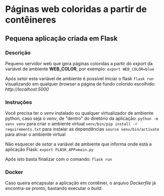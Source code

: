 # Páginas web coloridas a partir de contêineres

## Pequena aplicação criada em Flask

### Descrição
Pequeno servidor web que gera páginas coloridas a partir do _export_ da variável de ambiente __WEB_COLOR__, por exemplo:
```export WEB_COLOR=blue```

Após _setar_ esta variável de ambiente é possível iniciar o flask ```flask run``` visualizando em qualquer _browser_ a página de fundo colorido escolhido:
_http://localhost:5000_

### Instruções
Você precisa ter o _venv_ instalado ou qualquer virtualizador de ambiente python, caso seja o _venv_, de "dentro" do diretório da aplicação:
```python -m venv venv``` para criar o ambiente virtual
```venv/bin/pip install -r requirements.txt``` para instalar as dependências
```source venv/bin/activate``` para ativar o ambiente virtual

Não esquecer de _setar_ a variável de ambiente que informa onde está a aplicação Flask:
```export FLASK_APP=main.py```

Após isto basta finalizar com o comando: ```flask run```

### Docker
Caso queira encapsular a aplicação em contêiner, o arquivo _Dockerfile_ já encontra-se pronto, bastando executar o _build_.